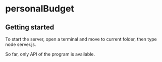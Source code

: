 # personalBudget
## Getting started
To start the server, open a terminal and move to current folder, then type node server.js.

So far, only API of the program is available.
